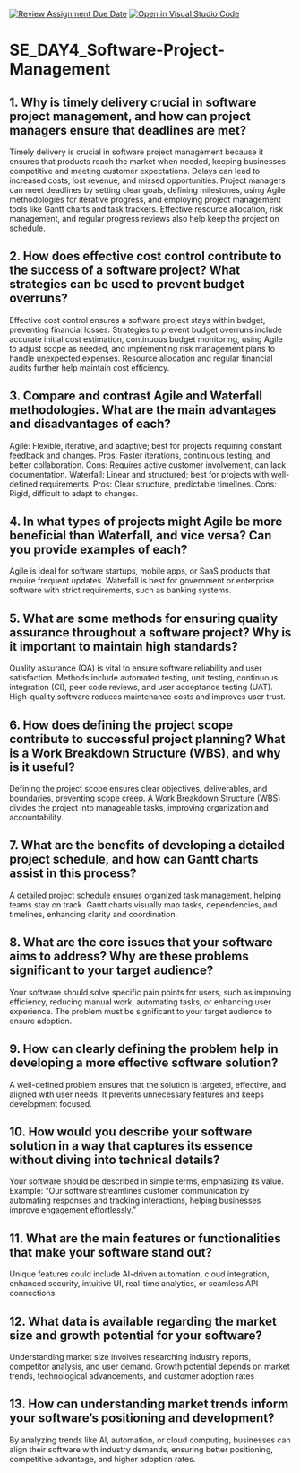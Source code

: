 [![Review Assignment Due Date](https://classroom.github.com/assets/deadline-readme-button-22041afd0340ce965d47ae6ef1cefeee28c7c493a6346c4f15d667ab976d596c.svg)](https://classroom.github.com/a/9pw6JKcu)
[![Open in Visual Studio Code](https://classroom.github.com/assets/open-in-vscode-2e0aaae1b6195c2367325f4f02e2d04e9abb55f0b24a779b69b11b9e10269abc.svg)](https://classroom.github.com/online_ide?assignment_repo_id=18438999&assignment_repo_type=AssignmentRepo)
# SE_DAY4_Software-Project-Management
## 1. Why is timely delivery crucial in software project management, and how can project managers ensure that deadlines are met?
Timely delivery is crucial in software project management because it ensures that products reach the market when needed, keeping businesses competitive and meeting customer expectations. Delays can lead to increased costs, lost revenue, and missed opportunities. Project managers can meet deadlines by setting clear goals, defining milestones, using Agile methodologies for iterative progress, and employing project management tools like Gantt charts and task trackers. Effective resource allocation, risk management, and regular progress reviews also help keep the project on schedule.
## 2. How does effective cost control contribute to the success of a software project? What strategies can be used to prevent budget overruns?
Effective cost control ensures a software project stays within budget, preventing financial losses. Strategies to prevent budget overruns include accurate initial cost estimation, continuous budget monitoring, using Agile to adjust scope as needed, and implementing risk management plans to handle unexpected expenses. Resource allocation and regular financial audits further help maintain cost efficiency.
## 3. Compare and contrast Agile and Waterfall methodologies. What are the main advantages and disadvantages of each?
Agile: Flexible, iterative, and adaptive; best for projects requiring constant feedback and changes.
Pros: Faster iterations, continuous testing, and better collaboration.
Cons: Requires active customer involvement, can lack documentation.
Waterfall: Linear and structured; best for projects with well-defined requirements.
Pros: Clear structure, predictable timelines.
Cons: Rigid, difficult to adapt to changes.
## 4. In what types of projects might Agile be more beneficial than Waterfall, and vice versa? Can you provide examples of each?
Agile is ideal for software startups, mobile apps, or SaaS products that require frequent updates.
Waterfall is best for government or enterprise software with strict requirements, such as banking systems.
## 5. What are some methods for ensuring quality assurance throughout a software project? Why is it important to maintain high standards?
Quality assurance (QA) is vital to ensure software reliability and user satisfaction. Methods include automated testing, unit testing, continuous integration (CI), peer code reviews, and user acceptance testing (UAT). High-quality software reduces maintenance costs and improves user trust.
## 6. How does defining the project scope contribute to successful project planning? What is a Work Breakdown Structure (WBS), and why is it useful?
Defining the project scope ensures clear objectives, deliverables, and boundaries, preventing scope creep. A Work Breakdown Structure (WBS) divides the project into manageable tasks, improving organization and accountability.
## 7. What are the benefits of developing a detailed project schedule, and how can Gantt charts assist in this process?
A detailed project schedule ensures organized task management, helping teams stay on track. Gantt charts visually map tasks, dependencies, and timelines, enhancing clarity and coordination.
## 8. What are the core issues that your software aims to address? Why are these problems significant to your target audience?
Your software should solve specific pain points for users, such as improving efficiency, reducing manual work, automating tasks, or enhancing user experience. The problem must be significant to your target audience to ensure adoption.
## 9. How can clearly defining the problem help in developing a more effective software solution?
A well-defined problem ensures that the solution is targeted, effective, and aligned with user needs. It prevents unnecessary features and keeps development focused.
## 10. How would you describe your software solution in a way that captures its essence without diving into technical details?
Your software should be described in simple terms, emphasizing its value. Example: “Our software streamlines customer communication by automating responses and tracking interactions, helping businesses improve engagement effortlessly.”
## 11. What are the main features or functionalities that make your software stand out?
Unique features could include AI-driven automation, cloud integration, enhanced security, intuitive UI, real-time analytics, or seamless API connections.
## 12. What data is available regarding the market size and growth potential for your software?
Understanding market size involves researching industry reports, competitor analysis, and user demand. Growth potential depends on market trends, technological advancements, and customer adoption rates
## 13. How can understanding market trends inform your software’s positioning and development?
By analyzing trends like AI, automation, or cloud computing, businesses can align their software with industry demands, ensuring better positioning, competitive advantage, and higher adoption rates.
